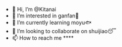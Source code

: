 - 👋 Hi, I’m @Kitanai
- 👀 I’m interested in ganfan🍚
- 🌱 I’m currently learning moyu🐟
- 💞️ I’m looking to collaborate on shuijiao😴
- 📫 How to reach me ****

<!---
Kitanai/Kitanai is a ✨ special ✨ repository because its `README.md` (this file) appears on your GitHub profile.
You can click the Preview link to take a look at your changes.
--->
